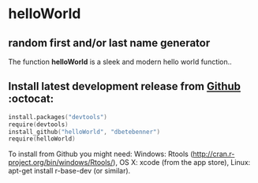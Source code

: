helloWorld
===========

random first and/or last name generator
---------------------------------------

The function **helloWorld** is a sleek and modern hello world function.. 


Install latest development release from [Github](https://github.com/dbetebenner/helloWorld/) :octocat:
----------------------------------------------

```S
install.packages("devtools")
require(devtools)
install_github("helloWorld", "dbetebenner")
require(helloWorld)
```

To install from Github you might need: Windows: Rtools (http://cran.r-project.org/bin/windows/Rtools/), OS X: xcode (from the app store),
Linux: apt-get install r-base-dev (or similar).
